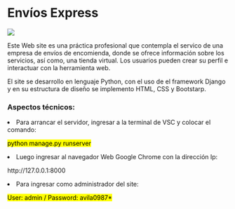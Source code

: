 
<div class="container"> 
  <h1>Envíos Express</h1>
  <img src='https://github.com/user-attachments/assets/f437683b-fa25-4f15-a0fb-a9d62a7c9b14'>
</div>

<div>
  <p>Este Web site es una práctica  profesional que contempla el servico de una empresa de envíos de encomienda, donde se ofrece información sobre los servicios, así como, una tienda virtual. Los usuarios pueden crear su perfil e interactuar con la herramienta web. </p>
</div>

<div>
  <p>El site se desarrollo en lenguaje Python, con el uso de el framework Django y en su estructura de diseño se implemento HTML, CSS y Bootstarp.</p>
</div>

<div class="container my-2">
    <h3>Aspectos técnicos:</h3>
</div>

<div class="container my-2">
    <li>Para arrancar el servidor, ingresar a la terminal de VSC y colocar el comando:</li> 
        <p><mark>python manage.py runserver</mark></p>
    <li>Luego ingresar al navegador Web Google Chrome con la dirección Ip:</li>
        <p>http://127.0.0.1:8000</p>
  <li>Para ingresar como administrador del site:</li>
        <p><mark>User: admin / Password: avila0987*</mark></p>
</div>




